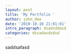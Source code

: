 ```yaml
---
layout: post
title: 'My Portfolio '
author: john_doe
date: '2019-10-10 21:01:01'
intro_paragraph: dsadsddasd
categories: dssadasdsdsd
---
```

saddsafasd
